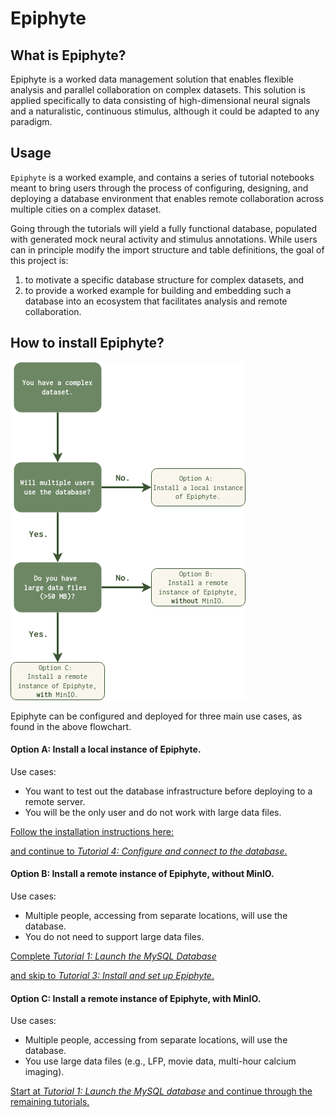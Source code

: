# Epiphyte

## What is Epiphyte?

Epiphyte is a worked data management solution that enables flexible analysis and parallel collaboration on complex datasets.
This solution is applied specifically to data consisting of high-dimensional neural signals and a naturalistic, continuous stimulus, although it could be adapted to any paradigm.

## Usage 

`Epiphyte` is a worked example, and contains a series of tutorial notebooks meant to bring users through the process of configuring, designing, and deploying a database environment that enables remote collaboration across multiple cities on a complex dataset. 

Going through the tutorials will yield a fully functional database, populated with generated mock neural activity and stimulus annotations. While users can in principle modify the import structure and table definitions, the goal of this project is:
1. to motivate a specific database structure for complex datasets, and
2. to provide a worked example for building and embedding such a database into an ecosystem that facilitates analysis and remote collaboration.

## How to install Epiphyte? 

![Installation Flowchart](docs/reference/installation-flowchart.png)

Epiphyte can be configured and deployed for three main use cases, as found in the above flowchart. 

#### Option A: Install a local instance of Epiphyte. 

Use cases: 
* You want to test out the database infrastructure before deploying to a remote server.
* You will be the only user and do not work with large data files. 

[Follow the installation instructions here:]()

[and continue to *Tutorial 4: Configure and connect to the database*.](docs/tutorials/set-up/3.%20Configure%20and%20connect%20to%20database.ipynb)

#### Option B: Install a remote instance of Epiphyte, without MinIO.

Use cases:
* Multiple people, accessing from separate locations, will use the database. 
* You do not need to support large data files. 

[Complete *Tutorial 1: Launch the MySQL Database*](docs/tutorials/set-up/1.%20Launch%20the%20MySQL%20database.ipynb)

[and skip to *Tutorial 3: Install and set up Epiphyte*.](docs/tutorials/set-up/3.%20Install%20and%20set%20up%20Epiphyte.ipynb)

#### Option C: Install a remote instance of Epiphyte, with MinIO.

Use cases:
* Multiple people, accessing from separate locations, will use the database. 
* You use large data files (e.g., LFP, movie data, multi-hour calcium imaging).

[Start at *Tutorial 1: Launch the MySQL database* and continue through the remaining tutorials.](docs/tutorials/set-up/1.%20Launch%20the%20MySQL%20database.ipynb)